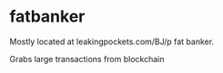 # fatbanker

Mostly located at leakingpockets.com/BJ/p 
fat banker.

Grabs large transactions from blockchain 

